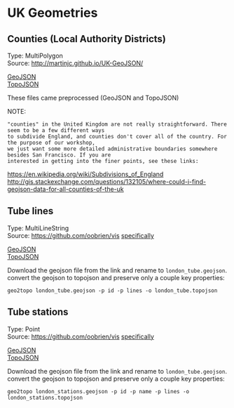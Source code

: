 # UK Geometries

## Counties (Local Authority Districts)
Type: MultiPolygon  
Source: http://martinjc.github.io/UK-GeoJSON/  

[GeoJSON](counties.geojson)  
[TopoJSON](counties.topojson)  

These files came preprocessed (GeoJSON and TopoJSON)

NOTE:  
```
"counties" in the United Kingdom are not really straightforward. There seem to be a few different ways
to subdivide England, and counties don't cover all of the country. For the purpose of our workshop,
we just want some more detailed administrative boundaries somewhere besides San Francisco. If you are
interested in getting into the finer points, see these links:  
```
https://en.wikipedia.org/wiki/Subdivisions_of_England  
http://gis.stackexchange.com/questions/132105/where-could-i-find-geojson-data-for-all-counties-of-the-uk  


## Tube lines
Type: MultiLineString  
Source: https://github.com/oobrien/vis [specifically](https://github.com/oobrien/vis/blob/master/tube/data/tfl_lines.json)  

[GeoJSON](london_tube.geojson)  
[TopoJSON](london_tube.topojson)  

Download the geojson file from the link and rename to `london_tube.geojson`.
convert the geojson to topojson and preserve only a couple key properties:
```shell
geo2topo london_tube.geojson -p id -p lines -o london_tube.topojson
```


## Tube stations
Type: Point  
Source: https://github.com/oobrien/vis [specifically](https://github.com/oobrien/vis/blob/master/tube/data/tfl_stations.json)  

[GeoJSON](london_stations.geojson)  
[TopoJSON](london_stations.topojson)  

Download the geojson file from the link and rename to `london_tube.geojson`.  
convert the geojson to topojson and preserve only a couple key properties:  
```shell
geo2topo london_stations.geojson -p id -p name -p lines -o london_stations.topojson
```
